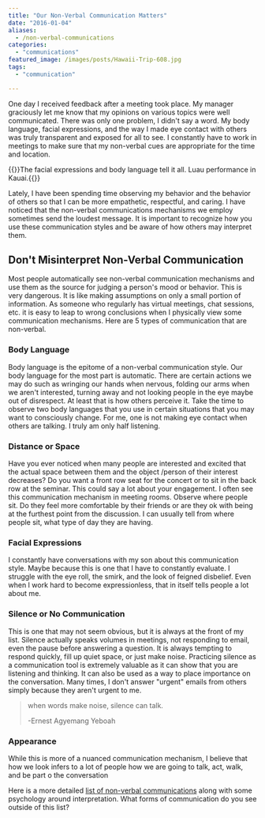 ```yaml
---
title: "Our Non-Verbal Communication Matters"
date: "2016-01-04"
aliases:
  - /non-verbal-communications
categories: 
  - "communications"
featured_image: /images/posts/Hawaii-Trip-608.jpg
tags: 
  - "communication"

---
```


One day I received feedback after a meeting took place. My manager graciously let me know that my opinions on various topics were well communicated. There was only one problem, I didn't say a word. My body language, facial expressions, and the way I made eye contact with others was truly transparent and exposed for all to see. I constantly have to work in meetings to make sure that my non-verbal cues are appropriate for the time and location.

{{<featuredimage class="inline-feature-image">}}The facial expressions and body language tell it all. Luau performance in Kauai.{{</featuredimage>}}

Lately, I have been spending time observing my behavior and the behavior of others so that I can be more empathetic, respectful, and caring. I have noticed that the non-verbal communications mechanisms we employ sometimes send the loudest message. It is important to recognize how you use these communication styles and be aware of how others may interpret them.

## Don't Misinterpret Non-Verbal Communication

Most people automatically see non-verbal communication mechanisms and use them as the source for judging a person's mood or behavior. This is very dangerous. It is like making assumptions on only a small portion of information. As someone who regularly has virtual meetings, chat sessions, etc. it is easy to leap to wrong conclusions when I physically view some communication mechanisms. Here are 5 types of communication that are non-verbal.

### Body Language

Body language is the epitome of a non-verbal communication style. Our body language for the most part is automatic. There are certain actions we may do such as wringing our hands when nervous, folding our arms when we aren't interested, turning away and not looking people in the eye maybe out of disrespect. At least that is how others perceive it. Take the time to observe two body languages that you use in certain situations that you may want to consciously change. For me, one is not making eye contact when others are talking. I truly am only half listening.

### Distance or Space

Have you ever noticed when many people are interested and excited that the actual space between them and the object /person of their interest decreases? Do you want a front row seat for the concert or to sit in the back row at the seminar. This could say a lot about your engagement. I often see this communication mechanism in meeting rooms. Observe where people sit. Do they feel more comfortable by their friends or are they ok with being at the furthest point from the discussion. I can usually tell from where people sit, what type of day they are having.

### Facial Expressions

I constantly have conversations with my son about this communication style. Maybe because this is one that I have to constantly evaluate. I struggle with the eye roll, the smirk, and the look of feigned disbelief. Even when I work hard to become expressionless, that in itself tells people a lot about me.

### Silence or No Communication

This is one that may not seem obvious, but it is always at the front of my list. Silence actually speaks volumes in meetings, not responding to email, even the pause before answering a question. It is always tempting to respond quickly, fill up quiet space, or just make noise. Practicing silence as a communication tool is extremely valuable as it can show that you are listening and thinking. It can also be used as a way to place importance on the conversation. Many times, I don't answer "urgent" emails from others simply because they aren't urgent to me.

> when words make noise, silence can talk. 
>
> -Ernest Agyemang Yeboah

### Appearance

While this is more of a nuanced communication mechanism, I believe that how we look infers to a lot of people how we are going to talk, act, walk, and be part o the conversation

Here is a more detailed [list of non-verbal communications](http://www.helpguide.org/articles/relationships/nonverbal-communication.htm) along with some psychology around interpretation. What forms of communication do you see outside of this list?
